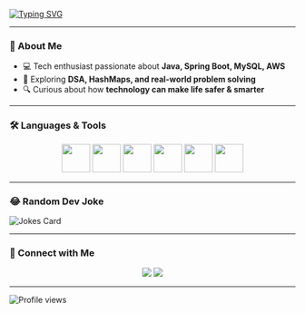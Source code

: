 [![Typing SVG](https://readme-typing-svg.demolab.com?font=Fira+Code&pause=1000&color=00F700&center=true&vCenter=true&width=500&lines=Hey+there!+I'm+Kishore;Java+%7C+Spring+Boot+%7C+MySQL+%7C+AWS;Exploring+DSA+%26+Problem+Solving;Always+curious+to+learn+new+things)](https://git.io/typing-svg)

---

### 🌟 About Me
- 💻 Tech enthusiast passionate about **Java, Spring Boot, MySQL, AWS**  
- 🌱 Exploring **DSA, HashMaps, and real-world problem solving**  
- 🔍 Curious about how **technology can make life safer & smarter**  

---

### 🛠️ Languages & Tools
<p align="center">
  <img src="https://cdn.jsdelivr.net/gh/devicons/devicon/icons/java/java-original.svg" width="50" height="50"/>
  <img src="https://cdn.jsdelivr.net/gh/devicons/devicon/icons/spring/spring-original.svg" width="50" height="50"/>
  <img src="https://cdn.jsdelivr.net/gh/devicons/devicon/icons/mysql/mysql-original.svg" width="50" height="50"/>
  <img src="https://cdn.jsdelivr.net/gh/devicons/devicon/icons/amazonwebservices/amazonwebservices-original-wordmark.svg" width="50" height="50"/>
  <img src="https://cdn.jsdelivr.net/gh/devicons/devicon/icons/git/git-original.svg" width="50" height="50"/>
  <img src="https://cdn.jsdelivr.net/gh/devicons/devicon/icons/github/github-original.svg" width="50" height="50"/>
</p>

---

### 😂 Random Dev Joke
![Jokes Card](https://readme-jokes.vercel.app/api?theme=dark)

---

### 🔗 Connect with Me
<p align="center">
  <a href="https://www.linkedin.com/in/YOUR-LINKEDIN"><img src="https://img.shields.io/badge/LinkedIn-blue?style=for-the-badge&logo=linkedin&logoColor=white"/></a>
  <a href="mailto:YOUR-EMAIL@gmail.com"><img src="https://img.shields.io/badge/Email-red?style=for-the-badge&logo=gmail&logoColor=white"/></a>
</p>

---

![Profile views](https://komarev.com/ghpvc/?username=kishore-rv&label=Profile%20views&color=0e75b6&style=flat)
